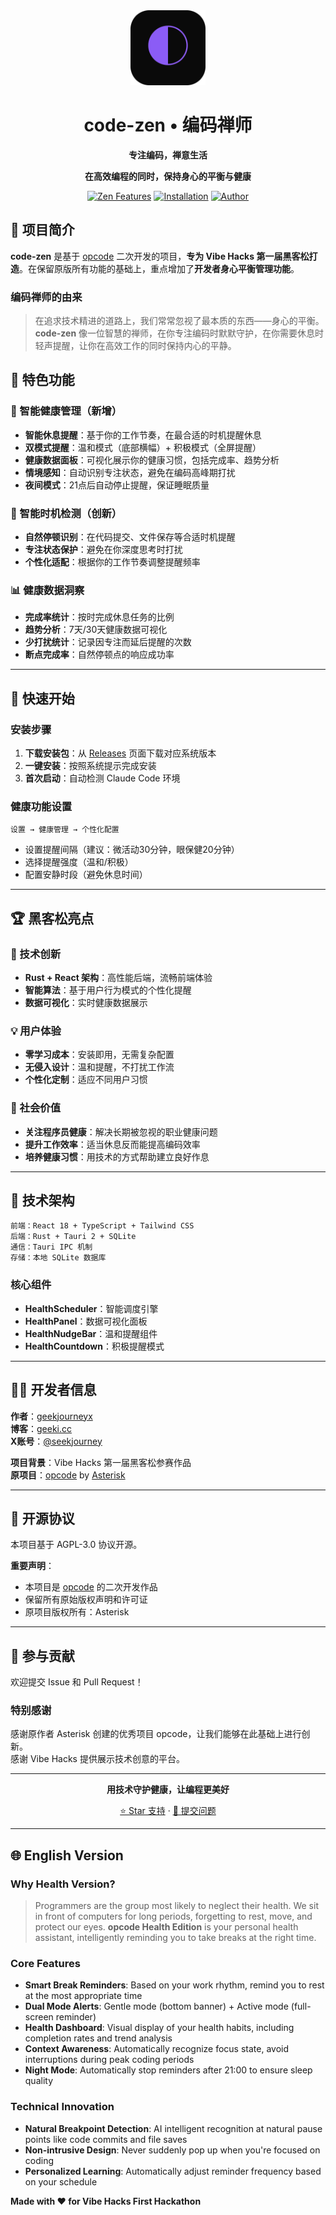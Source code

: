 <div align="center">
  <img src="src-tauri/icons/icon.png" alt="code-zen Logo" width="120" height="120">

  <h1>code-zen • 编码禅师</h1>
  
  <p>
    <strong>专注编码，禅意生活</strong>
  </p>
  <p>
    <strong>在高效编程的同时，保持身心的平衡与健康</strong>
  </p>
  
  <p>
    <a href="#特色功能"><img src="https://img.shields.io/badge/禅意功能-🧘‍♂️-green?style=for-the-badge" alt="Zen Features"></a>
    <a href="#安装"><img src="https://img.shields.io/badge/安装-🚀-blue?style=for-the-badge" alt="Installation"></a>
    <a href="https://github.com/geekjourneyx"><img src="https://img.shields.io/badge/作者-@geekjourneyx-orange?style=for-the-badge" alt="Author"></a>
  </p>
</div>

## 🎯 项目简介

**code-zen** 是基于 [opcode](https://github.com/getAsterisk/opcode/) 二次开发的项目，**专为 Vibe Hacks 第一届黑客松打造**。在保留原版所有功能的基础上，重点增加了**开发者身心平衡管理功能**。

### 编码禅师的由来
> 在追求技术精进的道路上，我们常常忽视了最本质的东西——身心的平衡。**code-zen** 像一位智慧的禅师，在你专注编码时默默守护，在你需要休息时轻声提醒，让你在高效工作的同时保持内心的平静。

## 🌟 特色功能

### 💚 智能健康管理（新增）
- **智能休息提醒**：基于你的工作节奏，在最合适的时机提醒休息
- **双模式提醒**：温和模式（底部横幅）+ 积极模式（全屏提醒）
- **健康数据面板**：可视化展示你的健康习惯，包括完成率、趋势分析
- **情境感知**：自动识别专注状态，避免在编码高峰期打扰
- **夜间模式**：21点后自动停止提醒，保证睡眠质量

### 🎯 智能时机检测（创新）
- **自然停顿识别**：在代码提交、文件保存等合适时机提醒
- **专注状态保护**：避免在你深度思考时打扰
- **个性化适配**：根据你的工作节奏调整提醒频率

### 📊 健康数据洞察
- **完成率统计**：按时完成休息任务的比例
- **趋势分析**：7天/30天健康数据可视化
- **少打扰统计**：记录因专注而延后提醒的次数
- **断点完成率**：自然停顿点的响应成功率

---

## 🚀 快速开始

### 安装步骤
1. **下载安装包**：从 [Releases](https://github.com/geekjourneyx/opcode/releases) 页面下载对应系统版本
2. **一键安装**：按照系统提示完成安装
3. **首次启动**：自动检测 Claude Code 环境

### 健康功能设置
```
设置 → 健康管理 → 个性化配置
```

- 设置提醒间隔（建议：微活动30分钟，眼保健20分钟）
- 选择提醒强度（温和/积极）
- 配置安静时段（避免休息时间）

---

## 🏆 黑客松亮点

### 🎨 技术创新
- **Rust + React 架构**：高性能后端，流畅前端体验
- **智能算法**：基于用户行为模式的个性化提醒
- **数据可视化**：实时健康数据展示

### 💡 用户体验
- **零学习成本**：安装即用，无需复杂配置
- **无侵入设计**：温和提醒，不打扰工作流
- **个性化定制**：适应不同用户习惯

### 🏅 社会价值
- **关注程序员健康**：解决长期被忽视的职业健康问题
- **提升工作效率**：适当休息反而能提高编码效率
- **培养健康习惯**：用技术的方式帮助建立良好作息

---

## 🔧 技术架构

```
前端：React 18 + TypeScript + Tailwind CSS
后端：Rust + Tauri 2 + SQLite
通信：Tauri IPC 机制
存储：本地 SQLite 数据库
```

### 核心组件
- **HealthScheduler**：智能调度引擎
- **HealthPanel**：数据可视化面板
- **HealthNudgeBar**：温和提醒组件
- **HealthCountdown**：积极提醒模式

---

## 👨‍💻 开发者信息

**作者**：[geekjourneyx](https://github.com/geekjourneyx)  
**博客**：[geeki.cc](https://geeki.cc)  
**X账号**：[@seekjourney](https://x.com/seekjourney)  

**项目背景**：Vibe Hacks 第一届黑客松参赛作品  
**原项目**：[opcode](https://github.com/getAsterisk/opcode/) by [Asterisk](https://asterisk.so/)  

---

## 📄 开源协议

本项目基于 AGPL-3.0 协议开源。

**重要声明**：
- 本项目是 [opcode](https://github.com/getAsterisk/opcode/) 的二次开发作品
- 保留所有原始版权声明和许可证
- 原项目版权所有：Asterisk

---

## 🤝 参与贡献

欢迎提交 Issue 和 Pull Request！

### 特别感谢
感谢原作者 Asterisk 创建的优秀项目 opcode，让我们能够在此基础上进行创新。  
感谢 Vibe Hacks 提供展示技术创意的平台。

---

<div align="center">
  <p>
    <strong>用技术守护健康，让编程更美好</strong>
  </p>
  <p>
    <a href="https://github.com/geekjourneyx/opcode">⭐ Star 支持</a>
    ·
    <a href="https://github.com/geekjourneyx/opcode/issues">🐛 提交问题</a>
  </p>
</div>

---

## 🌐 English Version

### Why Health Version?
> Programmers are the group most likely to neglect their health. We sit in front of computers for long periods, forgetting to rest, move, and protect our eyes. **opcode Health Edition** is your personal health assistant, intelligently reminding you to take breaks at the right time.

### Core Features
- **Smart Break Reminders**: Based on your work rhythm, remind you to rest at the most appropriate time
- **Dual Mode Alerts**: Gentle mode (bottom banner) + Active mode (full-screen reminder)  
- **Health Dashboard**: Visual display of your health habits, including completion rates and trend analysis
- **Context Awareness**: Automatically recognize focus state, avoid interruptions during peak coding periods
- **Night Mode**: Automatically stop reminders after 21:00 to ensure sleep quality

### Technical Innovation
- **Natural Breakpoint Detection**: AI intelligent recognition at natural pause points like code commits and file saves
- **Non-intrusive Design**: Never suddenly pop up when you're focused on coding
- **Personalized Learning**: Automatically adjust reminder frequency based on your schedule

**Made with ❤️ for Vibe Hacks First Hackathon**